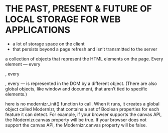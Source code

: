 # THE PAST, PRESENT & FUTURE OF LOCAL STORAGE FOR WEB APPLICATIONS

 * a lot of storage space
on the client
* that persists beyond a page refresh
and isn’t transmitted to the server

a collection of objects that represent the HTML elements on the page. Every element — every <p>, every <div>, every <span> — is represented in the DOM by a different object. (There are also global objects, like window and document, that aren’t tied to specific elements.)

here is no modernizr_init() function to call. When it runs, it creates a global object called Modernizr, that contains a set of Boolean properties for each feature it can detect. For example, if your browser supports the canvas API, the Modernizr.canvas property will be true. If your browser does not support the canvas API, the Modernizr.canvas property will be false.